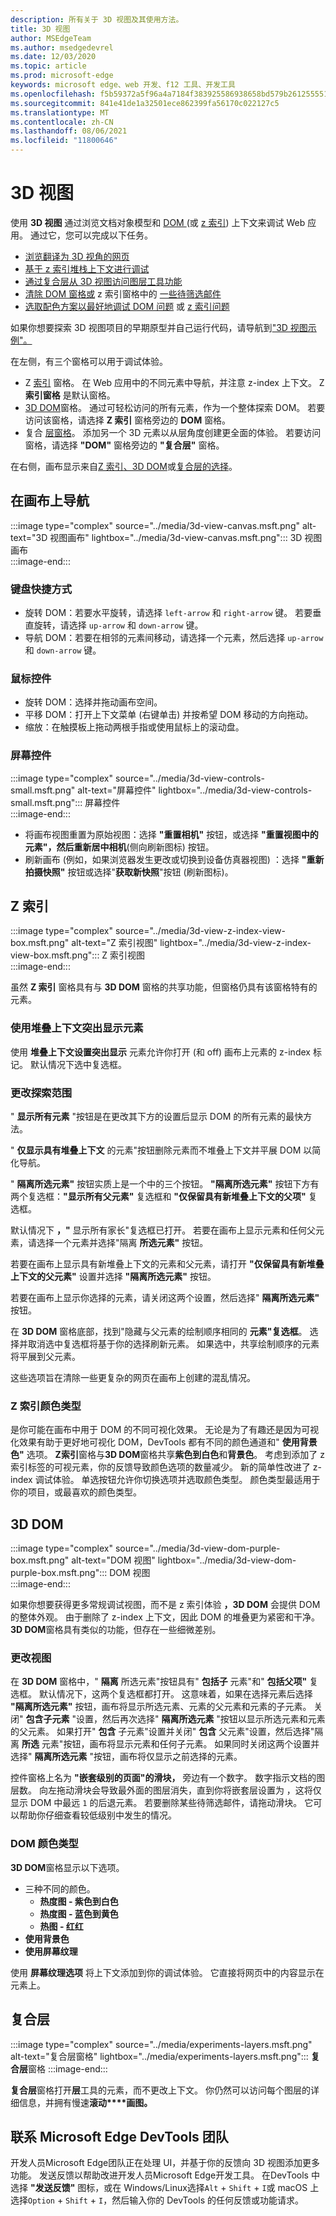 ```yaml
---
description: 所有关于 3D 视图及其使用方法。
title: 3D 视图
author: MSEdgeTeam
ms.author: msedgedevrel
ms.date: 12/03/2020
ms.topic: article
ms.prod: microsoft-edge
keywords: microsoft edge、web 开发、f12 工具、开发工具
ms.openlocfilehash: f5b59372a5f96a4a7184f383925586938658bd579b2612555514474515f9388e
ms.sourcegitcommit: 841e41de1a32501ece862399fa56170c022127c5
ms.translationtype: MT
ms.contentlocale: zh-CN
ms.lasthandoff: 08/06/2021
ms.locfileid: "11800646"
---
```

# <a name="3d-view"></a>3D 视图  

使用 **3D 视图** 通过浏览文档对象模型和 [DOM ][MDNDocumentObjectModel] (或 [z 索引][MDNZIndex]) 上下文来调试 Web 应用。  通过它，您可以完成以下任务。  

*   [浏览翻译为 3D 视角的网页](#3d-dom)  
*   [基于 z 索引堆栈上下文进行调试](#z-index)  
*   [通过复合层从 3D 视图访问图层工具功能](#composited-layers)  
*   [清除 DOM 窗格或](#changing-your-view) z 索引窗格中的 [一些待筛选邮件](#change-the-scope-of-your-exploration)  
*   [选取配色方案以最好地调试 DOM 问题](#dom-color-type) 或 [z 索引问题](#z-index-color-type)  

如果你想要探索 3D 视图项目的早期原型并自己运行代码，请导航到["3D 视图示例"。][GithubMicrosoftedgeDevtoolssamples3dview]  

在左侧，有三个窗格可以用于调试体验。  

*   Z [索引](#z-index) 窗格。  在 Web 应用中的不同元素中导航，并注意 z-index 上下文。  Z **索引窗格** 是默认窗格。  
*   [3D DOM](#3d-dom)窗格。  通过可轻松访问的所有元素，作为一个整体探索 DOM。  若要访问该窗格，请选择 **Z 索引** 窗格旁边的 **DOM** 窗格。  
*   复合 [层窗格](#composited-layers)。  添加另一个 3D 元素以从层角度创建更全面的体验。  若要访问窗格，请选择 **"DOM"** 窗格旁边的 **"复合层"** 窗格。  
    
在右侧，画布显示来自[Z 索引](#z-index)[、3D DOM](#3d-dom)或[复合层的选择](#composited-layers)。  

## <a name="navigating-the-canvas"></a>在画布上导航  

:::image type="complex" source="../media/3d-view-canvas.msft.png" alt-text="3D 视图画布" lightbox="../media/3d-view-canvas.msft.png":::
   3D 视图画布  
:::image-end:::  

### <a name="keyboard-shortcuts"></a>键盘快捷方式  

*   旋转 DOM：若要水平旋转，请选择 `left-arrow` 和 `right-arrow` 键。  若要垂直旋转，请选择 `up-arrow` 和 `down-arrow` 键。  
*   导航 DOM：若要在相邻的元素间移动，请选择一个元素，然后选择 `up-arrow` 和 `down-arrow` 键。  

### <a name="mouse-controls"></a>鼠标控件  

*   旋转 DOM：选择并拖动画布空间。  
*   平移 DOM：打开上下文菜单 \(右键单击\) 并按希望 DOM 移动的方向拖动。  
*   缩放：在触摸板上拖动两根手指或使用鼠标上的滚动盘。  

### <a name="on-screen-controls"></a>屏幕控件  

:::image type="complex" source="../media/3d-view-controls-small.msft.png" alt-text="屏幕控件" lightbox="../media/3d-view-controls-small.msft.png":::
   屏幕控件  
:::image-end:::  

*   将画布视图重置为原始视图：选择 **"重置相机"** 按钮，或选择 **"重置视图中的元素"，然后重新居中相机**\(侧向刷新图标\) 按钮。  
*   刷新画布 \(例如，如果浏览器发生更改或切换到设备仿真器视图\) ：选择 **"重新拍摄快照"** 按钮或选择"**获取新快照**"按钮 \(刷新图标\)。  

## <a name="z-index"></a>Z 索引  

:::image type="complex" source="../media/3d-view-z-index-view-box.msft.png" alt-text="Z 索引视图" lightbox="../media/3d-view-z-index-view-box.msft.png":::
   Z 索引视图  
:::image-end:::  

虽然 **Z 索引** 窗格具有与 **3D DOM** 窗格的共享功能，但窗格仍具有该窗格特有的元素。  

### <a name="highlight-elements-with-stacking-context"></a>使用堆叠上下文突出显示元素  

使用 **堆叠上下文设置突出显示** 元素允许你打开 \(和 off\) 画布上元素的 z-index 标记。  默认情况下选中复选框。  

### <a name="change-the-scope-of-your-exploration"></a>更改探索范围  

" **显示所有元素** "按钮是在更改其下方的设置后显示 DOM 的所有元素的最快方法。  

" **仅显示具有堆叠上下文** 的元素"按钮删除元素而不堆叠上下文并平展 DOM 以简化导航。  

" **隔离所选元素"** 按钮实质上是一个中的三个按钮。  **"隔离所选元素"** 按钮下方有两个复选框：**"显示所有父元素"** 复选框和 **"仅保留具有新堆叠上下文的父项"** 复选框。  

默认情况下 **，"** 显示所有家长"复选框已打开。  若要在画布上显示元素和任何父元素，请选择一个元素并选择"隔离 **所选元素"** 按钮。  

若要在画布上显示具有新堆叠上下文的元素和父元素，请打开 **"仅保留具有新堆叠上下文的父元素"** 设置并选择 **"隔离所选元素"** 按钮。  

若要在画布上显示你选择的元素，请关闭这两个设置，然后选择" **隔离所选元素"** 按钮。  

在 **3D DOM** 窗格底部，找到"隐藏与父元素的绘制顺序相同的 **元素"复选框**。  选择并取消选中复选框将基于你的选择刷新元素。  如果选中，共享绘制顺序的元素将平展到父元素。  

这些选项旨在清除一些更复杂的网页在画布上创建的混乱情况。  

### <a name="z-index-color-type"></a>Z 索引颜色类型  

是你可能在画布中用于 DOM 的不同可视化效果。  无论是为了有趣还是因为可视化效果有助于更好地可视化 DOM，DevTools 都有不同的颜色通道和" **使用背景色"** 选项。  **Z索引**窗格与**3D DOM**窗格共享**紫色到白色**和**背景色**。   考虑到添加了 z 索引标签的可视元素，你的反馈导致颜色选项的数量减少。  新的简单性改进了 z-index 调试体验。  单选按钮允许你切换选项并选取颜色类型。  颜色类型最适用于你的项目，或最喜欢的颜色类型。  

## <a name="3d-dom"></a>3D DOM  

:::image type="complex" source="../media/3d-view-dom-purple-box.msft.png" alt-text="DOM 视图" lightbox="../media/3d-view-dom-purple-box.msft.png":::
   DOM 视图  
:::image-end:::  

如果你想要获得更多常规调试视图，而不是 z 索引体验 **，3D DOM** 会提供 DOM 的整体外观。  由于删除了 z-index 上下文，因此 DOM 的堆叠更为紧密和干净。  **3D DOM**窗格具有类似的功能，但存在一些细微差别。  

### <a name="changing-your-view"></a>更改视图  

在 **3D DOM** 窗格中，" **隔离** 所选元素"按钮具有" **包括子** 元素"和" **包括父项"** 复选框。  默认情况下，这两个复选框都打开。  这意味着，如果在选择元素后选择 **"隔离所选元素"** 按钮，画布将显示所选元素、元素的父元素和元素的子元素。  关闭" **包含子元素** "设置，然后再次选择" **隔离所选元素** "按钮以显示所选元素和元素的父元素。  如果打开" **包含** 子元素"设置并关闭" **包含** 父元素"设置，然后选择"隔离 **所选** 元素"按钮，画布将显示元素和任何子元素。  如果同时关闭这两个设置并选择" **隔离所选元素** "按钮，画布将仅显示之前选择的元素。  

控件窗格上名为 **"嵌套级别的页面"的滑块，** 旁边有一个数字。  数字指示文档的图层数。  向左拖动滑块会导致最外面的图层消失，直到你将嵌套层设置为 ，这将仅显示 DOM 中最远 `1` 的后退元素。  若要删除某些待筛选邮件，请拖动滑块。  它可以帮助你仔细查看较低级别中发生的情况。  

### <a name="dom-color-type"></a>DOM 颜色类型  

**3D DOM**窗格显示以下选项。  

*   三种不同的颜色。  
    *   **热度图 - 紫色到白色**  
    *   **热度图 - 蓝色到黄色**  
    *   **热图 - 红红**  
*   **使用背景色**  
*   **使用屏幕纹理**  
    
使用 **屏幕纹理选项** 将上下文添加到你的调试体验。  它直接将网页中的内容显示在元素上。  

## <a name="composited-layers"></a>复合层

:::image type="complex" source="../media/experiments-layers.msft.png" alt-text="复合层窗格" lightbox="../media/experiments-layers.msft.png":::
   **复合层**窗格
:::image-end:::  

**复合层**窗格打开**层**工具的元素，而不更改上下文。  你仍然可以访问每个图层的详细信息，并拥有慢速**滚动****画图。**

## <a name="getting-in-touch-with-the-microsoft-edge-devtools-team"></a>联系 Microsoft Edge DevTools 团队  

开发人员Microsoft Edge团队正在处理 UI，并基于你的反馈向 3D 视图添加更多功能。  发送反馈以帮助改进开发人员Microsoft Edge开发工具。  在DevTools 中选择 **"发送反馈"** 图标，或在 Windows/Linux选择`Alt` + `Shift` + `I`或 macOS 上选择`Option` + `Shift` + `I`，然后输入你的 DevTools 的任何反馈或功能请求。  

<!-- links -->  

[GithubMicrosoftedgeDevtoolssamples3dview]: https://github.com/MicrosoftEdge/DevToolsSamples/tree/master/3DView "Microsoft EdgeDevTools 3D 视图 - MicrosoftEdge/DevToolsSamples |GitHub"  

[MDNDocumentObjectModel]: https://developer.mozilla.org/docs/Web/API/Document_Object_Model "文档对象模型 (DOM) |MDN"  
[MDNZIndex]: https://developer.mozilla.org/docs/Web/CSS/z-index "z-index |MDN"  
